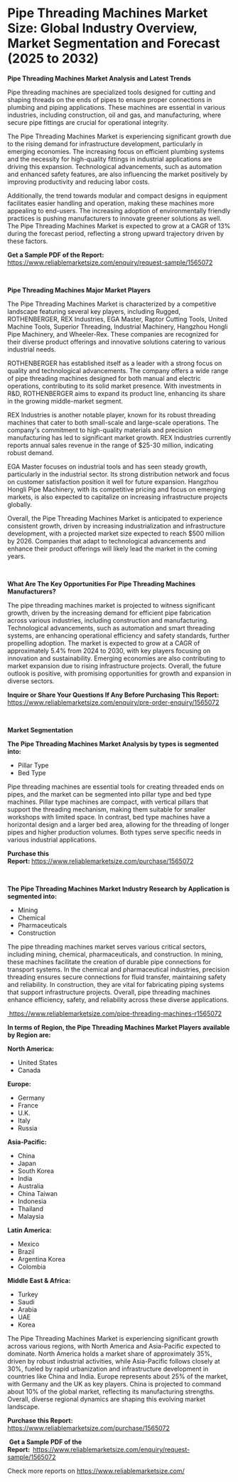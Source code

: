 <p><h1>Pipe Threading Machines Market Size: Global Industry Overview, Market Segmentation and Forecast (2025 to 2032)</h1></p><p><strong>Pipe Threading Machines Market Analysis and Latest Trends</strong></p>
<p><p>Pipe threading machines are specialized tools designed for cutting and shaping threads on the ends of pipes to ensure proper connections in plumbing and piping applications. These machines are essential in various industries, including construction, oil and gas, and manufacturing, where secure pipe fittings are crucial for operational integrity.</p><p>The Pipe Threading Machines Market is experiencing significant growth due to the rising demand for infrastructure development, particularly in emerging economies. The increasing focus on efficient plumbing systems and the necessity for high-quality fittings in industrial applications are driving this expansion. Technological advancements, such as automation and enhanced safety features, are also influencing the market positively by improving productivity and reducing labor costs.</p><p>Additionally, the trend towards modular and compact designs in equipment facilitates easier handling and operation, making these machines more appealing to end-users. The increasing adoption of environmentally friendly practices is pushing manufacturers to innovate greener solutions as well. The Pipe Threading Machines Market is expected to grow at a CAGR of 13% during the forecast period, reflecting a strong upward trajectory driven by these factors.</p></p>
<p><strong>Get a Sample PDF of the Report:&nbsp;</strong> <a href="https://www.reliablemarketsize.com/enquiry/request-sample/1565072?utm_campaign=3530&utm_medium=2&utm_source=Github&utm_content=ia&utm_term=11042025&utm_id=pipe-threading-machines">https://www.reliablemarketsize.com/enquiry/request-sample/1565072</a></p>
<p>&nbsp;</p>
<p><strong>Pipe Threading Machines Major Market Players</strong></p>
<p><p>The Pipe Threading Machines Market is characterized by a competitive landscape featuring several key players, including Rugged, ROTHENBERGER, REX Industries, EGA Master, Raptor Cutting Tools, United Machine Tools, Superior Threading, Industrial Machinery, Hangzhou Hongli Pipe Machinery, and Wheeler-Rex. These companies are recognized for their diverse product offerings and innovative solutions catering to various industrial needs.</p><p>ROTHENBERGER has established itself as a leader with a strong focus on quality and technological advancements. The company offers a wide range of pipe threading machines designed for both manual and electric operations, contributing to its solid market presence. With investments in R&D, ROTHENBERGER aims to expand its product line, enhancing its share in the growing middle-market segment.</p><p>REX Industries is another notable player, known for its robust threading machines that cater to both small-scale and large-scale operations. The company's commitment to high-quality materials and precision manufacturing has led to significant market growth. REX Industries currently reports annual sales revenue in the range of $25-30 million, indicating robust demand.</p><p>EGA Master focuses on industrial tools and has seen steady growth, particularly in the industrial sector. Its strong distribution network and focus on customer satisfaction position it well for future expansion. Hangzhou Hongli Pipe Machinery, with its competitive pricing and focus on emerging markets, is also expected to capitalize on increasing infrastructure projects globally.</p><p>Overall, the Pipe Threading Machines Market is anticipated to experience consistent growth, driven by increasing industrialization and infrastructure development, with a projected market size expected to reach $500 million by 2026. Companies that adapt to technological advancements and enhance their product offerings will likely lead the market in the coming years.</p></p>
<p>&nbsp;</p>
<p><strong>What Are The Key Opportunities For Pipe Threading Machines Manufacturers?</strong></p>
<p><p>The pipe threading machines market is projected to witness significant growth, driven by the increasing demand for efficient pipe fabrication across various industries, including construction and manufacturing. Technological advancements, such as automation and smart threading systems, are enhancing operational efficiency and safety standards, further propelling adoption. The market is expected to grow at a CAGR of approximately 5.4% from 2024 to 2030, with key players focusing on innovation and sustainability. Emerging economies are also contributing to market expansion due to rising infrastructure projects. Overall, the future outlook is positive, with promising opportunities for growth and expansion in diverse sectors.</p></p>
<p><strong>Inquire or Share Your Questions If Any Before Purchasing This Report:</strong> <a href="https://www.reliablemarketsize.com/enquiry/pre-order-enquiry/1565072?utm_campaign=3530&utm_medium=2&utm_source=Github&utm_content=ia&utm_term=11042025&utm_id=pipe-threading-machines">https://www.reliablemarketsize.com/enquiry/pre-order-enquiry/1565072</a></p>
<p>&nbsp;</p>
<p><strong>Market Segmentation</strong></p>
<p><strong>The Pipe Threading Machines Market Analysis by types is segmented into:</strong></p>
<p><ul><li>Pillar Type</li><li>Bed Type</li></ul></p>
<p><p>Pipe threading machines are essential tools for creating threaded ends on pipes, and the market can be segmented into pillar type and bed type machines. Pillar type machines are compact, with vertical pillars that support the threading mechanism, making them suitable for smaller workshops with limited space. In contrast, bed type machines have a horizontal design and a larger bed area, allowing for the threading of longer pipes and higher production volumes. Both types serve specific needs in various industrial applications.</p></p>
<p><strong>Purchase this Report:&nbsp;</strong><a href="https://www.reliablemarketsize.com/purchase/1565072?utm_campaign=3530&utm_medium=2&utm_source=Github&utm_content=ia&utm_term=11042025&utm_id=pipe-threading-machines">https://www.reliablemarketsize.com/purchase/1565072</a></p>
<p>&nbsp;</p>
<p><strong>The Pipe Threading Machines Market Industry Research by Application is segmented into:</strong></p>
<p><ul><li>Mining</li><li>Chemical</li><li>Pharmaceuticals</li><li>Construction</li></ul></p>
<p><p>The pipe threading machines market serves various critical sectors, including mining, chemical, pharmaceuticals, and construction. In mining, these machines facilitate the creation of durable pipe connections for transport systems. In the chemical and pharmaceutical industries, precision threading ensures secure connections for fluid transfer, maintaining safety and reliability. In construction, they are vital for fabricating piping systems that support infrastructure projects. Overall, pipe threading machines enhance efficiency, safety, and reliability across these diverse applications.</p></p>
<p><a href="https://www.reliablemarketsize.com/pipe-threading-machines-r1565072?utm_campaign=3530&utm_medium=2&utm_source=Github&utm_content=ia&utm_term=11042025&utm_id=pipe-threading-machines">&nbsp;https://www.reliablemarketsize.com/pipe-threading-machines-r1565072</a></p>
<p><strong>In terms of Region, the Pipe Threading Machines Market Players available by Region are:</strong></p>
<p>
    <p> <strong> North America: </strong>
        <ul>
            <li>United States</li>
            <li>Canada</li>
        </ul>
        </p> 
    <p> <strong> Europe: </strong>
        <ul>
            <li>Germany</li>
            <li>France</li>
            <li>U.K.</li>
            <li>Italy</li>
            <li>Russia</li>
        </ul>
        </p> 
    <p> <strong> Asia-Pacific: </strong>
        <ul>
            <li>China</li>
            <li>Japan</li>
            <li>South Korea</li>
            <li>India</li>
            <li>Australia</li>
            <li>China Taiwan</li>
            <li>Indonesia</li>
            <li>Thailand</li>
            <li>Malaysia</li>
        </ul>
        </p> 
    <p> <strong> Latin America: </strong>
        <ul>
            <li>Mexico</li>
            <li>Brazil</li>
            <li>Argentina Korea</li>
            <li>Colombia</li>
        </ul>
        </p> 
    <p> <strong> Middle East & Africa: </strong>
        <ul>
            <li>Turkey</li>
            <li>Saudi</li>
            <li>Arabia</li>
            <li>UAE</li>
            <li>Korea</li>
        </ul>
    </p>
    </p>
<p><p>The Pipe Threading Machines Market is experiencing significant growth across various regions, with North America and Asia-Pacific expected to dominate. North America holds a market share of approximately 35%, driven by robust industrial activities, while Asia-Pacific follows closely at 30%, fueled by rapid urbanization and infrastructure development in countries like China and India. Europe represents about 25% of the market, with Germany and the UK as key players. China is projected to command about 10% of the global market, reflecting its manufacturing strengths. Overall, diverse regional dynamics are shaping this evolving market landscape.</p></p>
<p><strong>Purchase this Report: </strong><a href="https://www.reliablemarketsize.com/purchase/1565072?utm_campaign=3530&utm_medium=2&utm_source=Github&utm_content=ia&utm_term=11042025&utm_id=pipe-threading-machines">https://www.reliablemarketsize.com/purchase/1565072</a></p>
<p>&nbsp;<strong>Get a Sample PDF of the Report:&nbsp;&nbsp;</strong><a href="https://www.reliablemarketsize.com/enquiry/request-sample/1565072?utm_campaign=3530&utm_medium=2&utm_source=Github&utm_content=ia&utm_term=11042025&utm_id=pipe-threading-machines">https://www.reliablemarketsize.com/enquiry/request-sample/1565072</a></p>
<p><strong></strong></p>
<p>Check more reports on <a href="https://www.reliablemarketsize.com/?utm_campaign=3530&utm_medium=2&utm_source=Github&utm_content=ia&utm_term=11042025&utm_id=pipe-threading-machines">https://www.reliablemarketsize.com/</a></p>